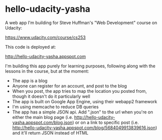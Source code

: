 hello-udacity-yasha
===================

A web app I'm building for Steve Huffman's "Web Development" course on Udacity:

https://www.udacity.com/course/cs253

This code is deployed at:

http://hello-udacity-yasha.appspot.com

I'm building this app purely for learning purposes, following along with the lessons in the course, but at the moment:
- The app is a blog
- Anyone can register for an account, and post to the blog
- When you post, the app tries to map the location you posted from, though it doesn't do it particularly well
- The app is built on Google App Engine, using their webapp2 framework
- I'm using memcache to reduce DB queries
- The app has a simple JSON api.  Add ".json" to the url when you're on
  either the main blog page (i.e.
http://hello-udacity-yasha.appspot.com/blog.json) or on a link to
specific post (i.e.
http://hello-udacity-yasha.appspot.com/blog/5684049913839616.json) and
it'll return JSON instead of HTML
